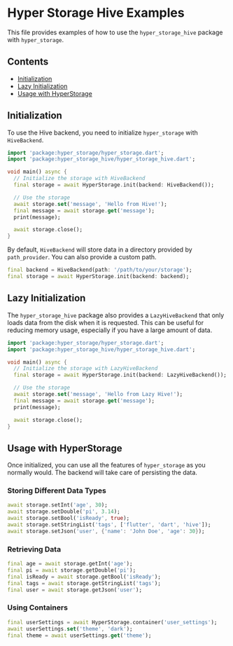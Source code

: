 # Hyper Storage Hive Examples

This file provides examples of how to use the `hyper_storage_hive` package with `hyper_storage`.

## Contents

-   [Initialization](#initialization)
-   [Lazy Initialization](#lazy-initialization)
-   [Usage with HyperStorage](#usage-with-hyperstorage)

## Initialization

To use the Hive backend, you need to initialize `hyper_storage` with `HiveBackend`.

```dart
import 'package:hyper_storage/hyper_storage.dart';
import 'package:hyper_storage_hive/hyper_storage_hive.dart';

void main() async {
  // Initialize the storage with HiveBackend
  final storage = await HyperStorage.init(backend: HiveBackend());

  // Use the storage
  await storage.set('message', 'Hello from Hive!');
  final message = await storage.get('message');
  print(message);

  await storage.close();
}
```

By default, `HiveBackend` will store data in a directory provided by `path_provider`. You can also provide a custom path.

```dart
final backend = HiveBackend(path: '/path/to/your/storage');
final storage = await HyperStorage.init(backend: backend);
```

## Lazy Initialization

The `hyper_storage_hive` package also provides a `LazyHiveBackend` that only loads data from the disk when it is requested. This can be useful for reducing memory usage, especially if you have a large amount of data.

```dart
import 'package:hyper_storage/hyper_storage.dart';
import 'package:hyper_storage_hive/hyper_storage_hive.dart';

void main() async {
  // Initialize the storage with LazyHiveBackend
  final storage = await HyperStorage.init(backend: LazyHiveBackend());

  // Use the storage
  await storage.set('message', 'Hello from Lazy Hive!');
  final message = await storage.get('message');
  print(message);

  await storage.close();
}
```

## Usage with HyperStorage

Once initialized, you can use all the features of `hyper_storage` as you normally would. The backend will take care of persisting the data.

### Storing Different Data Types

```dart
await storage.setInt('age', 30);
await storage.setDouble('pi', 3.14);
await storage.setBool('isReady', true);
await storage.setStringList('tags', ['flutter', 'dart', 'hive']);
await storage.setJson('user', {'name': 'John Doe', 'age': 30});
```

### Retrieving Data

```dart
final age = await storage.getInt('age');
final pi = await storage.getDouble('pi');
final isReady = await storage.getBool('isReady');
final tags = await storage.getStringList('tags');
final user = await storage.getJson('user');
```

### Using Containers

```dart
final userSettings = await HyperStorage.container('user_settings');
await userSettings.set('theme', 'dark');
final theme = await userSettings.get('theme');
```
